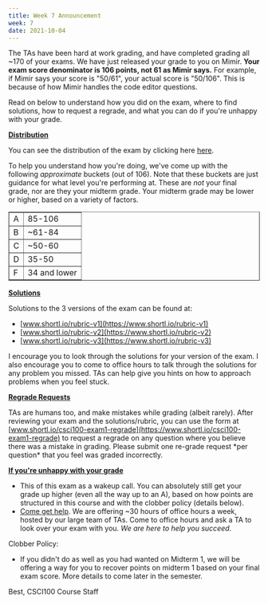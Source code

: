 ```yaml
---
title: Week 7 Announcement
week: 7
date: 2021-10-04
---
```


The TAs have been hard at work grading, and have completed grading all ~170 of your exams. We have just released your grade to you on Mimir. **Your exam score denominator is 106 points, not 61 as Mimir says.** For example, if Mimir says your score is "50/61", your actual score is "50/106". This is because of how Mimir handles the code editor questions. 

Read on below to understand how you did on the exam, where to find solutions, how to request a regrade, and what you can do if you're unhappy with your grade. 

<ins>**Distribution**</ins>

You can see the distribution of the exam by clicking here [here](https://piazza.com/redirect/s3?bucket=uploads&prefix=paste%2Ficguy5cby5q1ok%2F90fd37a2367ff474f13c05e757622b2ad55c136767c294533b89ef6392cd543e%2Fimage.png).

To help you understand how you're doing, we've come up with the following _approximate_ buckets (out of 106). Note that these buckets are just guidance for what level you're performing at. These are _not_ your final grade, nor are they your midterm grade. Your midterm grade may be lower or higher, based on a variety of factors.

<table cellpadding="6px" border="1px" cellspacing="0"><tbody><tr><td>A</td><td>85-106</td></tr><tr><td>B</td><td>~61-84</td></tr><tr><td>C</td><td>~50-60</td></tr><tr><td>D</td><td>35-50</td></tr><tr><td>F</td><td>34 and lower</td></tr></tbody></table>

<ins>**Solutions**</ins>

Solutions to the 3 versions of the exam can be found at:

*   [www.shortl.io/rubric-v1](https://www.shortl.io/rubric-v1)
*   [www.shortl.io/rubric-v2](https://www.shortl.io/rubric-v2)
*   [www.shortl.io/rubric-v3](https://www.shortl.io/rubric-v3)

I encourage you to look through the solutions for your version of the exam. I also encourage you to come to office hours to talk through the solutions for any problem you missed. TAs can help give you hints on how to approach problems when you feel stuck.

**<ins>Regrade Requests</ins>**

TAs are humans too, and make mistakes while grading (albeit rarely). After reviewing your exam and the solutions/rubric, you can use the form at [www.shortl.io/csci100-exam1-regrade](https://www.shortl.io/csci100-exam1-regrade) to request a regrade on any question where you believe there was a mistake in grading. Please submit one re-grade request \*per question\* that you feel was graded incorrectly.

<ins>**If you're unhappy with your grade**</ins>

*   This of this exam as a wakeup call. You can absolutely still get your grade up higher (even all the way up to an A), based on how points are structured in this course and with the clobber policy (details below).
*   <ins>Come get help</ins>. We are offering ~30 hours of office hours a week, hosted by our large team of TAs. Come to office hours and ask a TA to look over your exam with you. _We are here to help you succeed_.

Clobber Policy:

*   If you didn't do as well as you had wanted on Midterm 1, we will be offering a way for you to recover points on midterm 1 based on your final exam score. More details to come later in the semester. 

Best,
CSCI100 Course Staff
